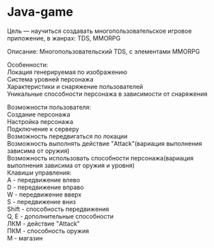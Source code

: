 # Java-game
Цель — научиться создавать многопользовательское игровое            приложение, в жанрах: TDS, MMORPG

Описание:	Многопользовательский TDS, с элементами MMORPG 	 

Особенности: 	                                                                                                                                                                                     
  Локация генерируемая по изображению                                                                                                                                                                                     
  Система уровней персонажа                                                                                                                                                                                     
  Характеристики и снаряжение пользователей                                                                                                                                                                                     
  Уникальные способности персонажа в зависимости от снаряжения                                                                                                                                                                                     

Возможности пользователя:	                                                                                                                                                                                     
  Создание персонажа                                                                                                                                                                                     
  Настройка персонажа                                                                                                                                                                                     
  Подключение к серверу                                                                                                                                                                                     
  Возможность передвигаться по локации                                                                                                                                                                                     
  Возможность выполнять действие "Attack"(вариация выполнения зависима от оружия)                                                                                                                                                                                     
  Возможность использовать способности персонажа(вариация выполнения зависима от оружия и уровня)                                                                                                                                                                                     
Клавиши управления:		                                                                                                                                                                                     
  A - передвижение влево                                                                                                                                                                                     
  D - передвижение вправо                                                                                                                                                                                     
  W - передвижение вверх                                                                                                                                                                                     
  S - передвижение вниз                                                                                                                                                                                     
  Shift - способность передвижения                                                                                                                                                                                     
  Q, E - дополнительные способности                                                                                                                                                                                     
  ЛКМ - действие "Attack"                                                                                                                                                                                     
  ПКМ - способность оружия                                                                                                                                                                                     
  M - магазин                                                                                                                                                                                     


